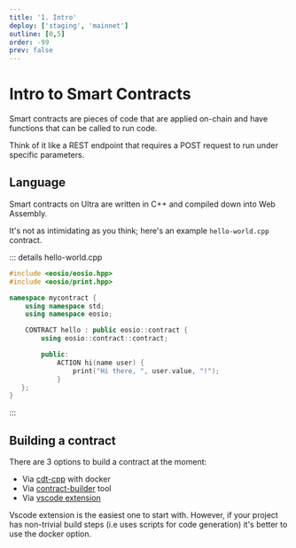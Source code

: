 ```yaml
---
title: '1. Intro'
deploy: ['staging', 'mainnet']
outline: [0,5]
order: -99
prev: false
---
```


# Intro to Smart Contracts

Smart contracts are pieces of code that are applied on-chain and have functions that can be called to run code.

Think of it like a REST endpoint that requires a POST request to run under specific parameters.

## Language

Smart contracts on Ultra are written in C++ and compiled down into Web Assembly.

It's not as intimidating as you think; here's an example `hello-world.cpp` contract.

::: details hello-world.cpp
```cpp
#include <eosio/eosio.hpp>
#include <eosio/print.hpp>

namespace mycontract {
    using namespace std;
    using namespace eosio;

    CONTRACT hello : public eosio::contract {
        using eosio::contract::contract;

        public:
            ACTION hi(name user) {
                print("Hi there, ", user.value, "!");
            }
   };
}
```
:::

## Building a contract

There are 3 options to build a contract at the moment:

* Via [cdt-cpp](../../tutorials/general/docker/getting-started.md) with docker
* Via [contract-builder](../../products/contract-builder/index.md) tool
* Via [vscode extension](./compile.md)

Vscode extension is the easiest one to start with. However, if your project has non-trivial build steps (i.e uses scripts for code generation)
it's better to use the docker option.